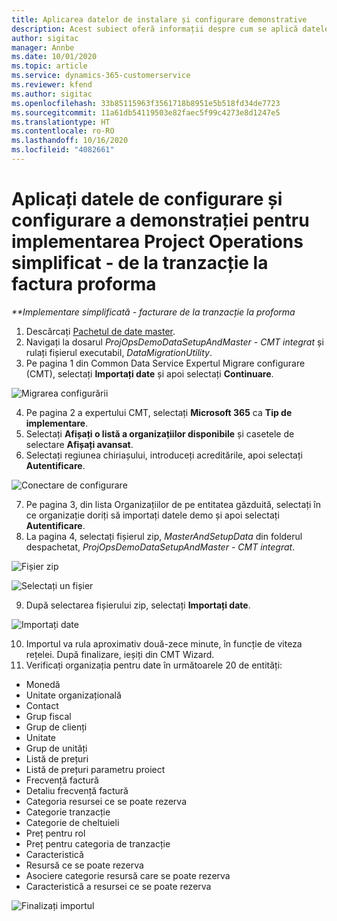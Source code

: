 ```yaml
---
title: Aplicarea datelor de instalare și configurare demonstrative
description: Acest subiect oferă informații despre cum se aplică datele de configurare și configurare demo pentru Project Operations.
author: sigitac
manager: Annbe
ms.date: 10/01/2020
ms.topic: article
ms.service: dynamics-365-customerservice
ms.reviewer: kfend
ms.author: sigitac
ms.openlocfilehash: 33b85115963f3561718b8951e5b518fd34de7723
ms.sourcegitcommit: 11a61db54119503e82faec5f99c4273e8d1247e5
ms.translationtype: HT
ms.contentlocale: ro-RO
ms.lasthandoff: 10/16/2020
ms.locfileid: "4082661"
---
```

# <a name="apply-demo-setup-and-configuration-data-for-project-operations-lite-deployment---deal-to-proforma-invoicing"></a>Aplicați datele de configurare și configurare a demonstrației pentru implementarea Project Operations simplificat - de la tranzacție la factura proforma

_**Implementare simplificată - facturare de la tranzacție la proforma_

1. Descărcați [Pachetul de date master](https://download.microsoft.com/download/3/4/1/341bf279-a64f-4baa-af31-ce624859b518/ProjOpsSampleSetupData%20-%20CE%20only%20CMT.zip). 
2. Navigați la dosarul *ProjOpsDemoDataSetupAndMaster - CMT integrat* și rulați fișierul executabil, *DataMigrationUtility*.
3. Pe pagina 1 din Common Data Service Expertul Migrare configurare (CMT), selectați **Importați date** și apoi selectați **Continuare**.

![Migrarea configurării](./media/1ConfigurationMigration.png)

4. Pe pagina 2 a expertului CMT, selectați **Microsoft 365** ca **Tip de implementare**.
5. Selectați **Afișați o listă a organizațiilor disponibile** și casetele de selectare **Afișați avansat**.
6. Selectați regiunea chiriașului, introduceți acreditările, apoi selectați **Autentificare**.

![Conectare de configurare](./media/2ConfigurationSignin.png)

7. Pe pagina 3, din lista Organizațiilor de pe entitatea găzduită, selectați în ce organizație doriți să importați datele demo și apoi selectați **Autentificare**.
8. La pagina 4, selectați fișierul zip, *MasterAndSetupData* din folderul despachetat, *ProjOpsDemoDataSetupAndMaster - CMT integrat*.

![Fișier zip](./media/3ZipFile.png)

![Selectați un fișier](./media/4SelectAFile.png)

9. După selectarea fișierului zip, selectați **Importați date**.

![Importați date](./media/5ImportData.png)

10. Importul va rula aproximativ două-zece minute, în funcție de viteza rețelei. După finalizare, ieșiți din CMT Wizard. 
11. Verificați organizația pentru date în următoarele 20 de entități:

- Monedă
- Unitate organizațională
- Contact
- Grup fiscal
- Grup de clienți
- Unitate
- Grup de unități
- Listă de prețuri
- Listă de prețuri parametru proiect
- Frecvență factură
- Detaliu frecvență factură
- Categoria resursei ce se poate rezerva
- Categorie tranzacție
- Categorie de cheltuieli
- Preț pentru rol
- Preț pentru categoria de tranzacție
- Caracteristică
- Resursă ce se poate rezerva
- Asociere categorie resursă care se poate rezerva
- Caracteristică a resursei ce se poate rezerva

![Finalizați importul](./media/6CompleteImport.png)
